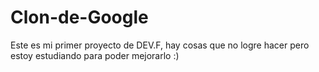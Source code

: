 # Clon-de-Google
Este es mi primer proyecto de DEV.F, hay cosas que no logre hacer pero estoy estudiando para poder mejorarlo :)
